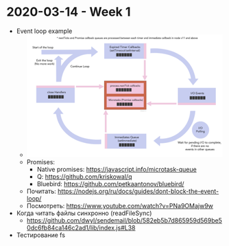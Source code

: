 # 2020-03-14 - Week 1

* Event loop example
    * ![Event Loop](event_loop.png)
    * Promises:
        * Native promises: https://javascript.info/microtask-queue
        * Q: https://github.com/kriskowal/q
        * Bluebird: https://github.com/petkaantonov/bluebird/
    * Почитать: https://nodejs.org/ru/docs/guides/dont-block-the-event-loop/
    * Посмотреть: https://www.youtube.com/watch?v=PNa9OMajw9w
* Когда читать файлы синхронно (readFileSync)
    * https://github.com/dwyl/sendemail/blob/582eb5b7d865959d569be50dc6fb84ca146c2ad1/lib/index.js#L38
* Тестирование fs